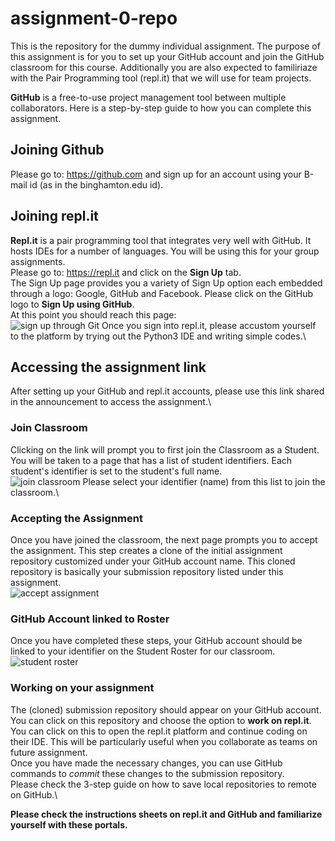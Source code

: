 # assignment-0-repo
This is the repository for the dummy individual assignment. The purpose of this assignment is for you to set up your GitHub account and join the GitHub classroom for this course. Additionally you are also expected to familiriaze with the Pair Programming tool (repl.it) that we will use for team projects.

**GitHub** is a free-to-use project management tool between multiple collaborators. Here is a step-by-step guide to how you can complete this assignment.

## Joining Github
Please go to: https://github.com and sign up for an account using your B-mail id (as in the binghamton.edu id).

## Joining repl.it
**Repl.it** is a pair programming tool that integrates very well with GitHub. It hosts IDEs for a number of languages. You will be using this for your group assignments.\
Please go to: https://repl.it and click on the **Sign Up** tab.\
The Sign Up page provides you a variety of Sign Up option each embedded through a logo: Google, GitHub and Facebook. Please click on the GitHub logo to **Sign Up using GitHub**.\
At this point you should reach this page:\
![sign up through Git](https://github.com/satadisha/individual-assignment-0/blob/master/Screen%20Shot%202020-09-09%20at%2010.05.29%20PM.png)
Once you sign into repl.it, please accustom yourself to the platform by trying out the Python3 IDE and writing simple codes.\

## Accessing the assignment link
After setting up your GitHub and repl.it accounts, please use this link shared in the announcement to access the assignment.\

### Join Classroom
Clicking on the link will prompt you to first join the Classroom as a Student. You will be taken to a page that has a list of student identifiers. Each student's identifier is set to the student's full name.\
![join classroom](https://github.com/satadisha/individual-assignment-0/blob/master/join_classrom.jpg)
Please select your identifier (name) from this list to join the classroom.\

### Accepting the Assignment
Once you have joined the classroom, the next page prompts you to accept the assignment. This step creates a clone of the initial assignment repository customized under your GitHub account name. This cloned repository is basically your submission repository listed under this assignment.\
![accept assignment](https://github.com/satadisha/individual-assignment-0/blob/master/accept_assignment.jpg)

### GitHub Account linked to Roster
Once you have completed these steps, your GitHub account should be linked to your identifier on the Student Roster for our classroom.\
![student roster](https://github.com/satadisha/individual-assignment-0/blob/master/student_roster.png)

### Working on your assignment
The (cloned) submission repository should appear on your GitHub account. You can click on this repository and choose the option to **work on repl.it**.\
You can click on this to open the repl.it platform and continue coding on their IDE. This will be particularly useful when you collaborate as teams on future assignment.\
Once you have made the necessary changes, you can use GitHub commands to *commit* these changes to the submission repository.\
Please check the 3-step guide on how to save local repositories to remote on GitHub.\\

**Please check the instructions sheets on repl.it and GitHub and familiarize yourself with these portals.**
